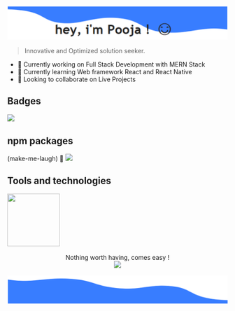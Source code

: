 ![](https://github.com/poojarathore30/GitTest/blob/master/Capture_11.PNG)

 
> Innovative and Optimized solution seeker.

<!--
**poojarathore30/poojarathore30** is a ✨ _special_ ✨ repository because its `README.md` (this file) appears on your GitHub profile.

Here are some ideas to get you started:


- ⚡ Fun fact : 
-->

- 🔭 Currently working on Full Stack Development with MERN Stack
- 🌱 Currently learning Web framework React and React Native
- 👯 Looking to collaborate on Live Projects 

## Badges
<a href=https://github.com/TesseractCoding/NeoAlgo>
   <img src=https://img.shields.io/badge/NeoAlgo-Contributor-brightgreen>
</a>

## npm packages 
(make-me-laugh) 🤣 <a href=https://github.com/poojarathore30/make-me-laugh>
   <img src=https://img.shields.io/npm/dy/make-me-laugh>
</a>
## Tools and technologies 
<img  width="120" height="120" src="https://encrypted-tbn0.gstatic.com/images?q=tbn%3AANd9GcRGzHyBI-yMU1fhVaD6fdKdYukIESV0zHNOjw&usqp=CAU">

<p align="center">
   <span>Nothing worth having, comes easy ! </span><br>
  <img src="https://visitor-badge.glitch.me/badge?page_id=page.id" />
</p>
 
 ![](https://github.com/poojarathore30/GitTest/blob/master/Capture_22.PNG)

